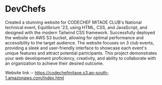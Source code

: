 # DevChefs

Created a stunning website for CODECHEF MITAOE CLUB's National technical event, Equilibrium '23, using HTML, CSS, and JavaScript, and designed with the modern Tailwind CSS framework.
Successfully deployed the website on AWS S3 bucket, allowing for optimal performance and accessibility to the target audience.
The website focuses on 3 club events, providing a sleek and user-friendly interface to showcase each event's unique features and attract potential participants.
This project demonstrates your web development proficiency, creativity, and ability to collaborate with an organization to achieve their desired outcome.

Website link :- https://codechefmitaoe.s3.ap-south-1.amazonaws.com/Index.html
